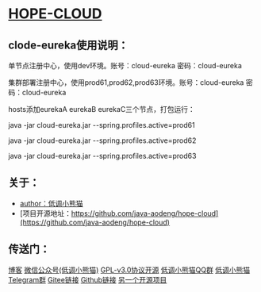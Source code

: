 # <a href="https://github.com/java-aodeng/hope-cloud">HOPE-CLOUD</a>

## clode-eureka使用说明：

单节点注册中心，使用dev环境。账号：cloud-eureka 密码：cloud-eureka

集群部署注册中心，使用prod61,prod62,prod63环境。账号：cloud-eureka 密码：cloud-eureka

hosts添加eurekaA eurekaB eurekaC三个节点，打包运行：

java -jar cloud-eureka.jar --spring.profiles.active=prod61

java -jar cloud-eureka.jar --spring.profiles.active=prod62

java -jar cloud-eureka.jar --spring.profiles.active=prod63
## 关于：

* [author：低调小熊猫](https://aodeng.cc)
* [项目开源地址：https://github.com/java-aodeng/hope-cloud](https://github.com/java-aodeng/hope-cloud)

## 传送门：

[博客](https://aodeng.cc)
[微信公众号(低调小熊猫)](https://mp.weixin.qq.com/s/l5t8WSCG_-shiD4BPpLYiw) 
[GPL-v3.0协议开源](https://github.com/java-aodeng/hope/blob/master/LICENSE)
[低调小熊猫QQ群](https://jq.qq.com/?_wv=1027&k=5y4H7Nz) 
[低调小熊猫Telegram群](https://t.me/joinchat/LSsyBxVKLGEkF5MtIhg6TQ)
[Gitee链接](https://gitee.com/java-aodeng/hope)
[Github链接](https://github.com/java-aodeng/hope)
[另一个开源项目](https://github.com/java-aodeng/hope)
